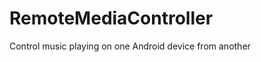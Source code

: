 RemoteMediaController
=====================

Control music playing on one Android device from another